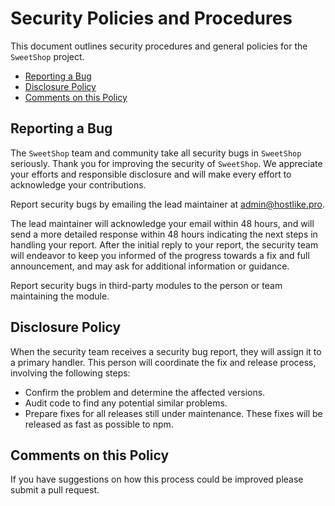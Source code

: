 # Security Policies and Procedures

This document outlines security procedures and general policies for the `SweetShop`
project.

  * [Reporting a Bug](#reporting-a-bug)
  * [Disclosure Policy](#disclosure-policy)
  * [Comments on this Policy](#comments-on-this-policy)

## Reporting a Bug

The `SweetShop` team and community take all security bugs in `SweetShop` seriously.
Thank you for improving the security of `SweetShop`. We appreciate your efforts and
responsible disclosure and will make every effort to acknowledge your
contributions.

Report security bugs by emailing the lead maintainer at admin@hostlike.pro.

The lead maintainer will acknowledge your email within 48 hours, and will send a
more detailed response within 48 hours indicating the next steps in handling
your report. After the initial reply to your report, the security team will
endeavor to keep you informed of the progress towards a fix and full
announcement, and may ask for additional information or guidance.

Report security bugs in third-party modules to the person or team maintaining
the module.

## Disclosure Policy

When the security team receives a security bug report, they will assign it to a
primary handler. This person will coordinate the fix and release process,
involving the following steps:

  * Confirm the problem and determine the affected versions.
  * Audit code to find any potential similar problems.
  * Prepare fixes for all releases still under maintenance. These fixes will be
released as fast as possible to npm.

## Comments on this Policy

If you have suggestions on how this process could be improved please submit a
pull request.
